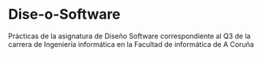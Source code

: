 # Dise-o-Software
Prácticas de la asignatura de Diseño Software correspondiente al Q3 de la carrera de Ingeniería informática en la Facultad de informática de A Coruña
